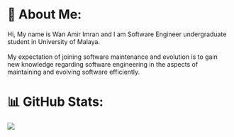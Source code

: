 # 💫 About Me:
Hi, My name is Wan Amir Imran and I am Software Engineer undergraduate student in University of Malaya.<br><br>My expectation of joining software maintenance and evolution is to gain new knowledge regarding software engineering in the aspects of maintaining and evolving software efficiently.

# 📊 GitHub Stats:
![](https://github-readme-stats.vercel.app/api/top-langs/?username=amrimran&theme=dark&hide_border=false&include_all_commits=true&count_private=false&layout=compact)
